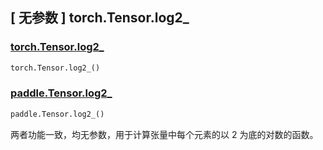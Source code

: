 ## [ 无参数 ] torch.Tensor.log2_

### [torch.Tensor.log2_](https://pytorch.org/docs/stable/generated/torch.Tensor.log2_.html)

```python
torch.Tensor.log2_()
```

### [paddle.Tensor.log2_]()

```python
paddle.Tensor.log2_()
```

两者功能一致，均无参数，用于计算张量中每个元素的以 2 为底的对数的函数。
